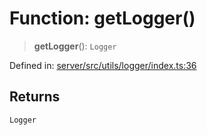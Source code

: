 # Function: getLogger()

> **getLogger**(): `Logger`

Defined in: [server/src/utils/logger/index.ts:36](https://github.com/onyx-og/docstack/blob/cf14b69edf319c37febe9f63990e8b31ca2bebd9/server/src/utils/logger/index.ts#L36)

## Returns

`Logger`
